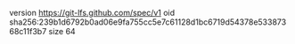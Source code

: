 version https://git-lfs.github.com/spec/v1
oid sha256:239b1d6792b0ad06e9fa755cc5e7c61128d1bc6719d54378e53387368c11f3b7
size 64
